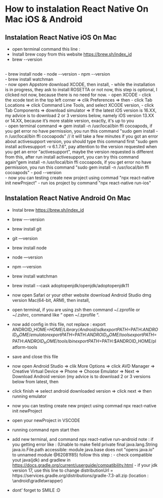 <h1>How to instalation React Native On Mac iOS & Android</h1>

<h2>Instalation React Native iOS On Mac</h2>

- open terminal command this line :
- Install brew copy from this website https://brew.sh/index_id
- brew --version
<br>
- brew install node
- node --version
- npm --version
<br>
- brew install watchman
<br>
- now open Appstore download XCODE, then install,
- while the installation is in progress, they ask to install ROSETTA or not now, this step is optional, I clicked not now, because there is no need for now.
- open XCODE
- click the xcode text in the top left corner => clik Preferences => then
- click Tab Locations => click Command Line Tools, and select XCODE version,
- click Tab Components => download simulator =>
If the latest iOS version is 16.XX, my advice is to download 2 or 3 versions below, namely iOS version 13.XX or 14.XX, because it’s more stable version, exactly, it's up to you
<br>
- open terminal command => gem install -n /usr/local/bin ffi cocoapods, if you get error no have permission, you run this command "sudo gem install -n /usr/local/bin ffi cocoapods" // it will take a few minutes
if you got an error about activesupport version, you should type this command first "sudo gem install activesupport -v 6.1.7.6", pay attention to the version requested when you get an error "activesupport", maybe the version requested is different from this, after run install activesupport, you can try this command again"gem install -n /usr/local/bin ffi cocoapods, if you get error no have permission, you run this command "sudo gem install -n /usr/local/bin ffi cocoapods" 
- pod --version
<br>
- now you can testing create new project using commad "npx react-native init newProject"
- run ios project by command "npx react-native run-ios"



<h2>Instalation React Native Android On Mac</h2>

- Instal brew https://brew.sh/index_id
- brew —-version
- brew install git
- git —version
- brew install node
- node —version
- npm —version
- brew install watchman
- brew install --cask adoptopenjdk/openjdk/adoptopenjdk11
- now open Safari or your other website download Android Studio dmg version Mac(64-bit, ARM), then install,
- open terminal, if you are using zsh then command ~/.zprofile or ~/.zshrc, command like “ open ~/.zprofile “.
- now add config in this file, not replace :
	export ANDROID_HOME=$HOME/Library/Android/sdk
	export PATH=$PATH:$ANDROID_HOME/emulator
	export PATH=$PATH:$ANDROID_HOME/tools
	export PATH=$PATH:$ANDROID_HOME/tools/bin
	export PATH=$PATH:$ANDROID_HOME/platform-tools
- save and close this file
- now open Android Studio => clik More Options => click AVD Manager => Creative Virtual Device => Phone => Choose Emulator => Next => Download Android version (my advice is to download 2 or 3 versions below from latest, then
- click finish => select android downloaded version => click next => then running emulator
- now you can testing create new project using commad npx react-native init newProject
- open your newProject in VSCODE
- running command npm start then 
- add new terminal, and command npx react-native run-android 
       note : if you getting error like :
       (Unable to make field private final java.lang.String java.io.File.path accessible: module java.base does not "opens java.io" to unnamed module @62081f85) follow this step : 
       - check compatible yout java(jdk) and gradlew in https://docs.gradle.org/current/userguide/compatibility.html 
       - if your jdk version 17, use this line to change  distributionUrl = https\://services.gradle.org/distributions/gradle-7.3-all.zip (location : \android\gradle\wrapper)


- dont’ forget to SMILE :D
